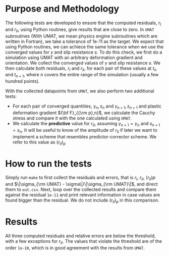 # Purpose and Methodology

The following tests are developed to ensure that the computed residuals, $r_{I}$ and $r_{II}$, using Python routines, give results that are close to zero. In `UMAT` subroutines (With UMAT, we mean physics engine subroutines which are written in Fortran), we take a tolerance of 1e-11 as the target. We expect that using Python routines, we can achiece the same tolerance when we use the converged values for $\gamma$ and slip resistance $s$. To do this check, we first do a simulation using UMAT with an arbitrary deformation gradient and orientation. We collect the converged values of $\gamma$ and slip resistance $s$. We then calculate both residuals, $r_I$ and $r_{II}$, for each pair of these values at $t_n$ and $t_{n+1}$, where $n$ covers the entire range of the simulation (usually a few hundred points).

With the collected datapoints from `UMAT`, we also perform two additional tests:

- For each pair of converged quantities, $\gamma_n, s_n$ and $\gamma_{n+1}, s_{n+1}$ and plastic deformation gradient ${\bf F}_{{\rm p},n}$, we calculate the Cauchy stress and compare it with the one calculated using `UMAT`.
- We calculate the __predictive__ value for $r_{II}$, assuming $\gamma_{n+1} = \gamma_n$ and $s_{n+1} = s_n$. It will be useful to know of the amplitude of $r_{II}$ if later we want to implement a scheme that resembles predictor-corrector scheme. We refer to this value as $(r_{II})_p$

# How to run the tests

Simply run `make` to first collect the residuals and errors, that is $r_I$, $r_{II}$, $(r_{II})p$ and $\|\sigma_{\rm UMAT} - \sigma\|/\|\sigma_{\rm UMAT}\|$, and direct them to `out.csv`. Next, loop over the collected results and compare them against the residual `1e-11` and print relevant information in case values are found bigger than the residual. We do not include $(r_{II})_p$ in this comparison.

# Results

All three computed residuals and relative errors are below the threshold, with a few exceptions for $r_{II}$. The values that violate the threshold are of the order `1e-10`, which is in good agreement with the results from `UMAT`.
